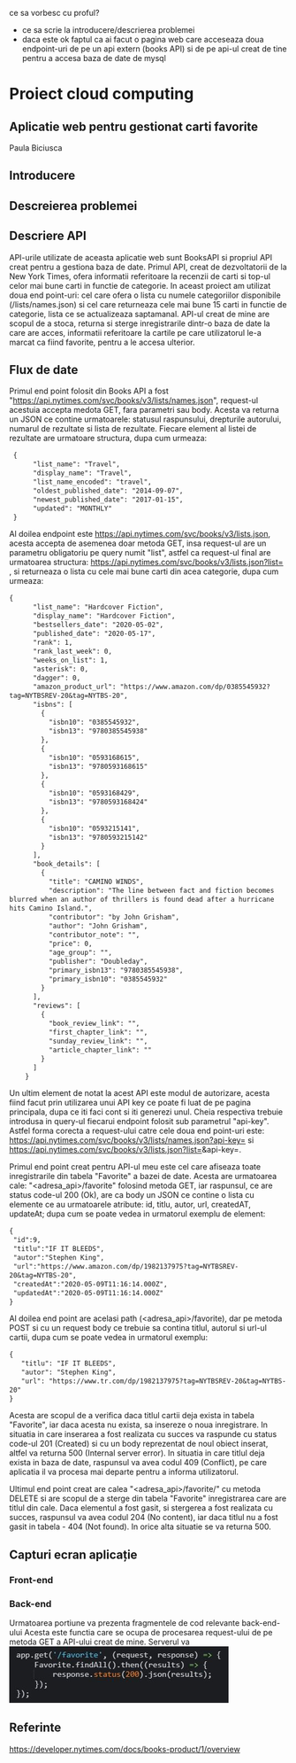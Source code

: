 ce sa vorbesc cu proful?

 - ce sa scrie la introducere/descrierea problemei
 - daca este ok faptul ca ai facut o pagina web care acceseaza doua endpoint-uri de pe un api extern (books API)
si de pe api-ul creat de tine pentru a accesa baza de date de mysql

# Proiect cloud computing
## Aplicatie web pentru gestionat carti favorite
Paula Biciusca

## Introducere



## Descreierea problemei



## Descriere API
API-urile utilizate de aceasta aplicatie web sunt BooksAPI si propriul API creat pentru a gestiona baza de date.
Primul API, creat de dezvoltatorii de la New York Times, ofera informatii referitoare la recenzii de carti si top-ul celor mai bune carti in functie de categorie. In aceast proiect am utilizat doua end point-uri: cel care ofera o lista cu numele categoriilor disponibile (/lists/names.json) si cel care returneaza cele mai bune 15 carti in functie de categorie, lista ce se actualizeaza saptamanal.
API-ul creat de mine are scopul de a stoca, returna si sterge inregistrarile dintr-o baza de date la care are acces, informatii referitoare la cartile pe care utilizatorul le-a marcat ca fiind favorite, pentru a le accesa ulterior.


## Flux de date
Primul end point folosit din Books API a fost "https://api.nytimes.com/svc/books/v3/lists/names.json", request-ul acestuia accepta medota GET, fara parametri sau body.
Acesta va returna un JSON ce contine urmatoarele: statusul raspunsului, drepturile autorului, numarul de rezultate si lista de rezultate. Fiecare element al listei de rezultate are urmatoare structura, dupa cum urmeaza: 
```
 {
      "list_name": "Travel",
      "display_name": "Travel",
      "list_name_encoded": "travel",
      "oldest_published_date": "2014-09-07",
      "newest_published_date": "2017-01-15",
      "updated": "MONTHLY"
 }
```

Al doilea endpoint este https://api.nytimes.com/svc/books/v3/lists.json, acesta accepta de asemenea doar metoda GET, insa request-ul are un parametru obligatoriu pe query numit "list", astfel ca request-ul final are urmatoarea structura: https://api.nytimes.com/svc/books/v3/lists.json?list=<numeLista> , si returneaza o lista cu cele mai bune carti din acea categorie, dupa cum urmeaza:

```
{
      "list_name": "Hardcover Fiction",
      "display_name": "Hardcover Fiction",
      "bestsellers_date": "2020-05-02",
      "published_date": "2020-05-17",
      "rank": 1,
      "rank_last_week": 0,
      "weeks_on_list": 1,
      "asterisk": 0,
      "dagger": 0,
      "amazon_product_url": "https://www.amazon.com/dp/0385545932?tag=NYTBSREV-20&tag=NYTBS-20",
      "isbns": [
        {
          "isbn10": "0385545932",
          "isbn13": "9780385545938"
        },
        {
          "isbn10": "0593168615",
          "isbn13": "9780593168615"
        },
        {
          "isbn10": "0593168429",
          "isbn13": "9780593168424"
        },
        {
          "isbn10": "0593215141",
          "isbn13": "9780593215142"
        }
      ],
      "book_details": [
        {
          "title": "CAMINO WINDS",
          "description": "The line between fact and fiction becomes blurred when an author of thrillers is found dead after a hurricane hits Camino Island.",
          "contributor": "by John Grisham",
          "author": "John Grisham",
          "contributor_note": "",
          "price": 0,
          "age_group": "",
          "publisher": "Doubleday",
          "primary_isbn13": "9780385545938",
          "primary_isbn10": "0385545932"
        }
      ],
      "reviews": [
        {
          "book_review_link": "",
          "first_chapter_link": "",
          "sunday_review_link": "",
          "article_chapter_link": ""
        }
      ]
    }
```
Un ultim element de notat la acest API este modul de autorizare, acesta fiind facut prin utilizarea unui API key ce poate fi luat de pe pagina principala, dupa ce iti faci cont si iti generezi unul. Cheia respectiva trebuie introdusa in query-ul fiecarui endpoint folosit sub parametrul "api-key". Astfel forma corecta a request-ului catre cele doua end point-uri este: https://api.nytimes.com/svc/books/v3/lists/names.json?api-key=<cheiaGenerata> si https://api.nytimes.com/svc/books/v3/lists.json?list=<numeLista>&api-key=<cheiaGenerata>.

Primul end point creat pentru API-ul meu este cel care afiseaza toate inregistrarile din tabela "Favorite" a bazei de date.
Acesta are urmatoarea cale: "<adresa_api>/favorite" folosind metoda GET, iar raspunsul, ce are status code-ul 200 (Ok), are ca body un JSON ce contine o lista cu elemente ce au urmatoarele atribute: id, titlu, autor, url, createdAT, updateAt; dupa cum se poate vedea in urmatorul exemplu de element:
 
 ```
 {
  "id":9,
  "titlu":"IF IT BLEEDS",
  "autor":"Stephen King",
  "url":"https://www.amazon.com/dp/1982137975?tag=NYTBSREV-20&tag=NYTBS-20",
  "createdAt":"2020-05-09T11:16:14.000Z",
  "updatedAt":"2020-05-09T11:16:14.000Z"
 }
 ```
Al doilea end point are acelasi path (<adresa_api>/favorite), dar pe metoda POST si cu un request body ce trebuie sa contina titlul, autorul si url-ul cartii, dupa cum se poate vedea in urmatorul exemplu:
 
 ```
 {
	"titlu": "IF IT BLEEDS",
	"autor": "Stephen King",
	"url": "https://www.tr.com/dp/1982137975?tag=NYTBSREV-20&tag=NYTBS-20"
}
 ```
Acesta are scopul de a verifica daca titlul cartii deja exista in tabela "Favorite", iar daca acesta nu exista, sa insereze o noua inregistrare. In situatia in care inserarea a fost realizata cu succes va raspunde cu status code-ul 201 (Created) si cu un body reprezentat de noul obiect inserat, altfel va returna 500 (Internal server error). In situatia in care titlul deja exista in baza de date, raspunsul va avea codul 409 (Conflict), pe care aplicatia il va procesa mai departe pentru a informa utilizatorul.

Ultimul end point creat are calea "<adresa_api>/favorite/<titlu>" cu metoda DELETE si are scopul de a sterge din tabela "Favorite" inregistrarea care are titlul din cale. Daca elementul a fost gasit, si stergerea a fost realizata cu succes, raspunsul va avea codul 204 (No content), iar daca titlul nu a fost gasit in tabela - 404 (Not found). In orice alta situatie se va returna 500.

## Capturi ecran aplicație

### Front-end


### Back-end
Urmatoarea portiune va prezenta fragmentele de cod relevante back-end-ului
Acesta este functia care se ocupa de procesarea request-ului de pe metoda GET a API-ului creat de mine. Serverul va
![GET favorite endpoint](https://raw.githubusercontent.com/PaulaBiciusca/ProiectPaulaBiciuscaCloudComputing/master/assets/Get%20favorite%20endpoint.JPG)


## Referinte
https://developer.nytimes.com/docs/books-product/1/overview

